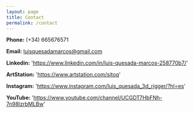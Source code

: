 ```yaml
---
layout: page
title: Contact
permalink: /contact
---
```



**Phone:**    (+34) 665676571

**Email:**     luisquesadamarcos@gmail.com

**Linkedin:**
'https://www.linkedin.com/in/luis-quesada-marcos-258770b7/'




**ArtStation:**
'https://www.artstation.com/sitoq'


**Instagram:**
'https://www.instagram.com/luis_quesada_3d_rigger/?hl=es'




**YouTube:**
'https://www.youtube.com/channel/UCGDT7HbFNh-7n98lzrbMLBw'
